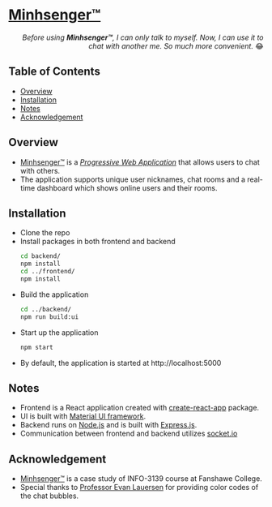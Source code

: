 # [Minhsenger™][app-link]

<p align="right">
  <em>Before using <strong>Minhsenger™</strong>, I can only talk to myself. Now, I can use it to chat with another me. So much more convenient.</em> 😂
</p>

## Table of Contents
- [Overview](#Overview)
- [Installation](#Installation)
- [Notes](#Notes)
- [Acknowledgement](#Acknowledgement)

## Overview   
- [Minhsenger™][app-link] is a [_Progressive Web Application_][pwa-wiki] that allows users to chat with others.   
- The application supports unique user nicknames, chat rooms and a real-time dashboard which shows online users and their rooms.

## Installation
- Clone the repo
- Install packages in both frontend and backend    
  ```bash
  cd backend/
  npm install
  cd ../frontend/
  npm install
  ```   
- Build the application   
  ```bash
  cd ../backend/
  npm run build:ui
  ```
- Start up the application   
  ```bash
  npm start
  ```    
- By default, the application is started at http://localhost:5000    

## Notes
- Frontend is a React application created with [create-react-app][create-react-app-repo] package.
- UI is built with [Material UI framework][material-ui-website].
- Backend runs on [Node.js][nodejs-website] and is built with [Express.js][express-website].
- Communication between frontend and backend utilizes [socket.io][socket.io-website]     

## Acknowledgement   
- [Minhsenger™][app-link] is a case study of INFO-3139 course at Fanshawe College.   
- Special thanks to [Professor Evan Lauersen][evan-lauersen-github] for providing color codes of the chat bubbles.   

[app-link]: https://github.com/minhvo-dev/React-Socket.io-Minhsenger   
[pwa-wiki]: https://en.wikipedia.org/wiki/Progressive_web_application   
[create-react-app-repo]: https://github.com/facebook/create-react-app
[material-ui-website]: https://material-ui.com/  
[nodejs-website]: https://nodejs.org/en/     
[express-website]: https://expressjs.com/    
[socket.io-website]: https://socket.io/    
[evan-lauersen-github]: https://github.com/elauersen    
